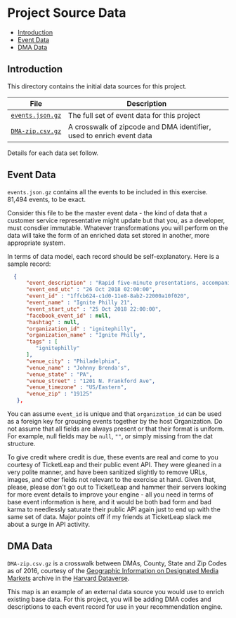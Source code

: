 # Project Source Data

<!-- toc -->

- [Introduction](#introduction)
- [Event Data](#event-data)
- [DMA Data](#dma-data)

<!-- tocstop -->


## Introduction

This directory contains the initial data sources for this project.

| File | Description |
| -------------- | --- |
| [`events.json.gz`](events.json.gz) | The full set of event data for this project |
| [`DMA-zip.csv.gz`](DMA-zip.csv.gz) | A crosswalk of zipcode and DMA identifier, used to enrich event data |

Details for each data set follow.


## Event Data

`events.json.gz` contains all the events to be included in this exercise.  81,494 events, to be exact.

Consider this file to be the master event data - the kind of data that a customer service representative might update but that you, as a developer, must consdier immutable.  Whatever transformations you will perform on the data will take the form of an enriched data set stored in another, more appropriate system.

In terms of data model, each record should be self-explanatory.  Here is a sample record:

```json
  {  
      "event_description" : "Rapid five-minute presentations, accompanied by 20 slides ticking down at 15-second intervals, inspire the crowd with ingenuity, humor, and imagination\u00e2\u0080\u0094ideas that are a call to action, that turn the past upside down, that point the way by which you help make a better future.\u00c2\u00a0\n\nNote: If you are wondering who is speaking, you are doing it wrong! Show up to be inspired by people you have never heard of... as well as some people you never thought you would run into at JB's.\n",   
      "event_end_utc" : "26 Oct 2018 02:00:00",
      "event_id" : "1ffcb624-c1d0-11e8-8ab2-22000a10f020",
      "event_name" : "Ignite Philly 21",
      "event_start_utc" : "25 Oct 2018 22:00:00",
      "facebook_event_id" : null,
      "hashtag" : null,
      "organization_id" : "ignitephilly",
      "organization_name" : "Ignite Philly",
      "tags" : [
         "ignitephilly"
      ],
      "venue_city" : "Philadelphia",
      "venue_name" : "Johnny Brenda's",
      "venue_state" : "PA",
      "venue_street" : "1201 N. Frankford Ave",
      "venue_timezone" : "US/Eastern",
      "venue_zip" : "19125"
   },
```

You can assume `event_id` is unique and that `organization_id` can be used as a foreign key for grouping events together by the host Organization.  Do not assume that all fields are always present or that their format is uniform.  For example, null fields may be `null`, `""`, or simply missing from the dat structure.

To give credit where credit is due, these events are real and come to you courtesy of TicketLeap and their public event API.  They were gleaned in a very polite manner, and have been sanitized slightly to remove URLs, images, and other fields not relevant to the exercise at hand.  Given that, please, please don't go out to TicketLeap and hammer their servers looking for more event details to improve your engine - all you need in terms of base event information is here, and it would be both bad form and bad karma to needlessly saturate their public API again just to end up with the same set of data.  Major points off if my friends at TicketLeap slack me about a surge in API activity.


## DMA Data

`DMA-zip.csv.gz` is a crosswalk between DMAs, County, State and Zip Codes as of 2016, courtesy of the [Geographic Information on Designated Media Markets](https://dataverse.harvard.edu/dataset.xhtml?persistentId=doi:10.7910/DVN/IVXEHT) archive in the [Harvard Dataverse](https://dataverse.harvard.edu/).

This map is an example of an external data source you would use to enrich existing base data.  For this project, you will be adding DMA codes and descriptions to each event record for use in your recommendation engine.
